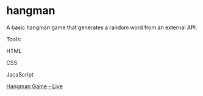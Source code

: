 # hangman

A basic hangman game that generates a random word from an external API.

Tools: 

HTML

CSS

JacaScript

[Hangman Game - Live](https://wojtalewski-hangman.netlify.app/)
